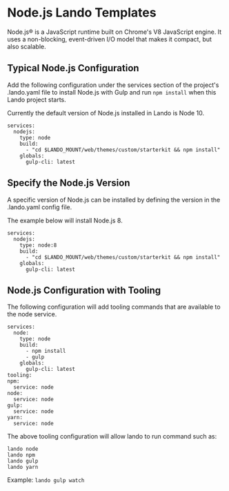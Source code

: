 # Node.js Lando Templates
Node.js® is a JavaScript runtime built on Chrome's V8 JavaScript engine. It uses a non-blocking, event-driven I/O model that makes it compact, but also scalable. 


## Typical Node.js Configuration
Add the following configuration under the services section of the project's .lando.yaml file to install Node.js with Gulp and run `npm install` when this Lando project starts.

Currently the default version of Node.js installed in Lando is Node 10.

```
services:
  nodejs:
    type: node
    build:
      - "cd $LANDO_MOUNT/web/themes/custom/starterkit && npm install"
    globals:
      gulp-cli: latest
```

## Specify the Node.js Version
A specific version of Node.js can be installed by defining the version in the .lando.yaml config file.

The example below will install Node.js 8.

```
services:
  nodejs:
    type: node:8
    build:
      - "cd $LANDO_MOUNT/web/themes/custom/starterkit && npm install"
    globals:
      gulp-cli: latest
```


## Node.js Configuration with Tooling
The following configuration will add tooling commands that are available to the node service.

```
services:
  node:
    type: node
    build:
      - npm install
      - gulp
    globals:
      gulp-cli: latest
tooling:
npm:
  service: node
node:
  service: node
gulp:
  service: node
yarn:
  service: node
```

The above tooling configuration will allow lando to run command such as:

```
lando node
lando npm
lando gulp
lando yarn
```

Example: `lando gulp watch`

